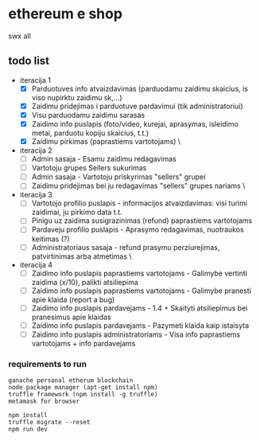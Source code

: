 # ethereum e shop

swx all

## todo list
* iteracija 1
  * [x] Parduotuves info atvaizdavimas (parduodamu zaidimu skaicius, is viso nupirktu zaidimu sk,...)
  * [x] Zaidimu pridejimas i parduotuve pardavimui (tik administratoriui)
  * [x] Visu parduodamu zaidimu sarasas
  * [x] Zaidimo info puslapis (foto/video, kurejai, aprasymas, isleidimo metai, parduotu kopiju skaicius, t.t.)
  * [x] Zaidimu pirkimas (paprastiems vartotojams)
\  
* iteracija 2
  * [ ] Admin sasaja - Esamu zaidimu redagavimas
  * [ ] Vartotoju grupes Sellers sukurimas
  * [ ] Admin sasaja - Vartotoju priskyrimas "sellers" grupei
  * [ ] Zaidimu pridejimas bei ju redagavimas "sellers" grupes nariams
\  
* iteracija 3
  * [ ] Vartotojo profilio puslapis - informacijos atvaizdavimas: visi turimi zaidimai, ju pirkimo data t.t. 
  * [ ] Pinigu uz zaidima susigrazinimas (refund) paprastiems vartotojams
  * [ ] Pardaveju profilio puslapis - Aprasymo redagavimas, nuotraukos keitimas (?)
  * [ ] Administratoriaus sasaja - refund prasymu perziurejimas, patvirtinimas arba atmetimas
\  
* iteracija 4
  * [ ] Zaidimo info puslapis paprastiems vartotojams - Galimybe vertinti zaidima (x/10), palikti atsiliepima
  * [ ] Zaidimo info puslapis paprastiems vartotojams - Galimybe pranesti apie klaida (report a bug)
  * [ ] Zaidimo info puslapis pardavejams - 1.4 + Skaityti atsiliepimus bei pranesimus apie klaidas
  * [ ] Zaidimo info puslapis pardavejams - Pazymeti klaida kaip istaisyta
  * [ ] Zaidimo info puslapis administratoriams - Visa info paprastiems vartotojams + info pardavejams

### requirements to run
```
ganache personal etherum blockchain
node package manager (apt-get install npm)
truffle framework (npm install -g truffle)  
metamask for browser
```		
```
npm install
truffle migrate --reset
npm run dev
```
